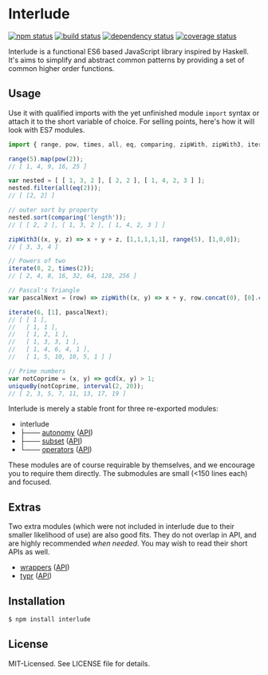 # Interlude
[![npm status](http://img.shields.io/npm/v/interlude.svg)](https://www.npmjs.org/package/interlude)
[![build status](https://secure.travis-ci.org/clux/interlude.svg)](http://travis-ci.org/clux/interlude)
[![dependency status](https://david-dm.org/clux/interlude.svg)](https://david-dm.org/clux/interlude)
[![coverage status](http://img.shields.io/coveralls/clux/interlude.svg)](https://coveralls.io/r/clux/interlude)

Interlude is a functional ES6 based JavaScript library inspired by Haskell.
It's aims to simplify and abstract common patterns by providing a set of common higher order functions.

## Usage
Use it with qualified imports with the yet unfinished module `import` syntax or attach it to the short variable of choice. For selling points, here's how it will look with ES7 modules.

```js
import { range, pow, times, all, eq, comparing, zipWith, zipWith3, iterate, gcd, uniqueBy, iterate, interval } from 'interlude'

range(5).map(pow(2));
// [ 1, 4, 9, 16, 25 ]

var nested = [ [ 1, 3, 2 ], [ 2, 2 ], [ 1, 4, 2, 3 ] ];
nested.filter(all(eq(2)));
// [ [2, 2] ]

// outer sort by property
nested.sort(comparing('length'));
// [ [ 2, 2 ], [ 1, 3, 2 ], [ 1, 4, 2, 3 ] ]

zipWith3((x, y, z) => x + y + z, [1,1,1,1,1], range(5), [1,0,0]);
// [ 3, 3, 4 ]

// Powers of two
iterate(8, 2, times(2));
// [ 2, 4, 8, 16, 32, 64, 128, 256 ]

// Pascal's Triangle
var pascalNext = (row) => zipWith((x, y) => x + y, row.concat(0), [0].concat(row));

iterate(6, [1], pascalNext);
// [ [ 1 ],
//   [ 1, 1 ],
//   [ 1, 2, 1 ],
//   [ 1, 3, 3, 1 ],
//   [ 1, 4, 6, 4, 1 ],
//   [ 1, 5, 10, 10, 5, 1 ] ]

// Prime numbers
var notCoprime = (x, y) => gcd(x, y) > 1;
uniqueBy(notCoprime, interval(2, 20));
// [ 2, 3, 5, 7, 11, 13, 17, 19 ]
```

Interlude is merely a stable front for three re-exported modules:


- interlude
- ├─── [autonomy](https://github.com/clux/autonomy) ([API](https://github.com/clux/autonomy/blob/master/api.md))
- ├─── [subset](https://github.com/clux/subset) ([API](https://github.com/clux/subset/blob/master/api.md))
- └─── [operators](https://github.com/clux/operators) ([API](https://github.com/clux/operators/blob/master/api.md))


These modules are of course requirable by themselves, and we encourage you to require them directly. The submodules are small (<150 lines each) and focused.

## Extras
Two extra modules (which were not included in interlude due to their smaller likelihood of use) are also good fits. They do not overlap in API, and are highly recommended *when needed*. You may wish to read their short APIs as well.

- [wrappers](https://github.com/clux/wrappers) ([API](https://github.com/clux/wrappers/blob/master/api.md))
- [typr](https://github.com/clux/typr) ([API](https://github.com/clux/typr/blob/master/api.md))

## Installation

```sh
$ npm install interlude
```

## License
MIT-Licensed. See LICENSE file for details.
